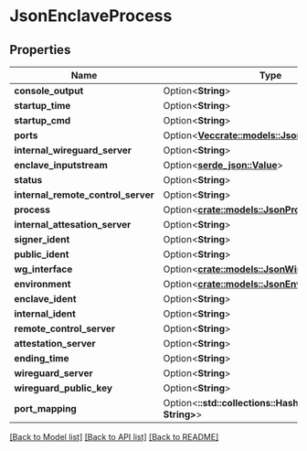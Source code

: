 # JsonEnclaveProcess

## Properties

Name | Type | Description | Notes
------------ | ------------- | ------------- | -------------
**console_output** | Option<**String**> |  | [optional]
**startup_time** | Option<**String**> |  | [optional]
**startup_cmd** | Option<**String**> |  | [optional]
**ports** | Option<[**Vec<crate::models::JsonEnclavePort>**](json_EnclavePort.md)> |  | [optional]
**internal_wireguard_server** | Option<**String**> |  | [optional]
**enclave_inputstream** | Option<[**serde_json::Value**](.md)> |  | [optional]
**status** | Option<**String**> |  | [optional]
**internal_remote_control_server** | Option<**String**> |  | [optional]
**process** | Option<[**crate::models::JsonProcess**](json_Process.md)> |  | [optional]
**internal_attesation_server** | Option<**String**> |  | [optional]
**signer_ident** | Option<**String**> |  | [optional]
**public_ident** | Option<**String**> |  | [optional]
**wg_interface** | Option<[**crate::models::JsonWireguardInterface**](json_WireguardInterface.md)> |  | [optional]
**environment** | Option<[**crate::models::JsonEnvironment**](json_Environment.md)> |  | [optional]
**enclave_ident** | Option<**String**> |  | [optional]
**internal_ident** | Option<**String**> |  | [optional]
**remote_control_server** | Option<**String**> |  | [optional]
**attestation_server** | Option<**String**> |  | [optional]
**ending_time** | Option<**String**> |  | [optional]
**wireguard_server** | Option<**String**> |  | [optional]
**wireguard_public_key** | Option<**String**> |  | [optional]
**port_mapping** | Option<**::std::collections::HashMap<String, String>**> |  | [optional]

[[Back to Model list]](../README.md#documentation-for-models) [[Back to API list]](../README.md#documentation-for-api-endpoints) [[Back to README]](../README.md)



